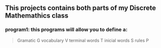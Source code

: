 ## This projects contains both parts of my Discrete Mathemathics class

### program1: this programs will allow you to define a:
> Gramatic G 
> vocabulary V 
> terminal words T 
> inicial words S 
> rules P
